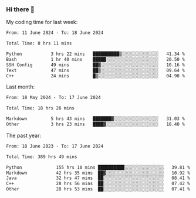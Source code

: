 ### Hi there 👋

My coding time for last week:

<!--START_SECTION:week-->

```txt
From: 11 June 2024 - To: 18 June 2024

Total Time: 8 hrs 11 mins

Python           3 hrs 22 mins   ██████████▒░░░░░░░░░░░░░░   41.34 %
Bash             1 hr 40 mins    █████░░░░░░░░░░░░░░░░░░░░   20.50 %
SSH Config       49 mins         ██▓░░░░░░░░░░░░░░░░░░░░░░   10.16 %
Text             47 mins         ██▒░░░░░░░░░░░░░░░░░░░░░░   09.64 %
C++              24 mins         █▒░░░░░░░░░░░░░░░░░░░░░░░   04.90 %
```

<!--END_SECTION:week-->

Last month:

<!--START_SECTION:month-->

```txt
From: 18 May 2024 - To: 17 June 2024

Total Time: 18 hrs 26 mins

Markdown         5 hrs 43 mins   ███████▓░░░░░░░░░░░░░░░░░   31.03 %
Other            3 hrs 23 mins   ████▓░░░░░░░░░░░░░░░░░░░░   18.40 %
```

<!--END_SECTION:month-->

The past year:

<!--START_SECTION:year-->

```txt
From: 18 June 2023 - To: 17 June 2024

Total Time: 389 hrs 49 mins

Python             155 hrs 10 mins ██████████░░░░░░░░░░░░░░░   39.81 %
Markdown           42 hrs 35 mins  ██▓░░░░░░░░░░░░░░░░░░░░░░   10.92 %
Java               32 hrs 47 mins  ██░░░░░░░░░░░░░░░░░░░░░░░   08.41 %
C++                28 hrs 56 mins  ██░░░░░░░░░░░░░░░░░░░░░░░   07.42 %
Other              28 hrs 53 mins  ██░░░░░░░░░░░░░░░░░░░░░░░   07.41 %
```

<!--END_SECTION:year-->
